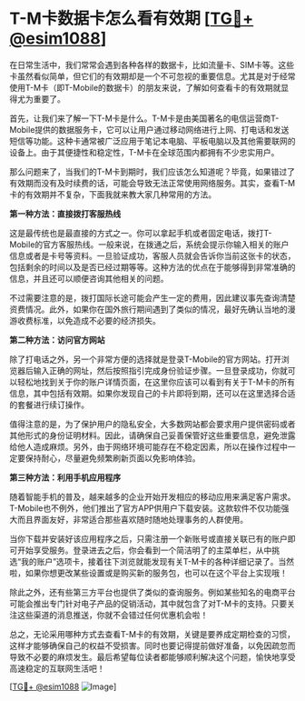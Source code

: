 # T-M卡数据卡怎么看有效期 [[TG💪+ @esim1088](https://t.me/s/esim1088)]

在日常生活中，我们常常会遇到各种各样的数据卡，比如流量卡、SIM卡等。这些卡虽然看似简单，但它们的有效期却是一个不可忽视的重要信息。尤其是对于经常使用T-M卡（即T-Mobile的数据卡）的朋友来说，了解如何查看卡的有效期就显得尤为重要了。

首先，让我们来了解一下T-M卡是什么。T-M卡是由美国著名的电信运营商T-Mobile提供的数据服务卡，它可以让用户通过移动网络进行上网、打电话和发送短信等功能。这种卡通常被广泛应用于笔记本电脑、平板电脑以及其他需要联网的设备上。由于其便捷性和稳定性，T-M卡在全球范围内都拥有不少忠实用户。

那么问题来了，当我们的T-M卡到期时，我们应该怎么知道呢？毕竟，如果错过了有效期而没有及时续费的话，可能会导致无法正常使用网络服务。其实，查看T-M卡的有效期并不复杂，下面我就来教大家几种常用的方法。

**第一种方法：直接拨打客服热线**

这是最传统也是最直接的方式之一。你可以拿起手机或者固定电话，拨打T-Mobile的官方客服热线。一般来说，在拨通之后，系统会提示你输入相关的账户信息或者是卡号等资料。一旦验证成功，客服人员就会告诉你当前这张卡的状态，包括剩余的时间以及是否已经过期等等。这种方法的优点在于能够得到非常准确的信息，并且还可以顺便咨询其他相关的问题。

不过需要注意的是，拨打国际长途可能会产生一定的费用，因此建议事先查询清楚资费情况。此外，如果你在国外旅行期间遇到了类似的情况，最好先确认当地的漫游收费标准，以免造成不必要的经济损失。

**第二种方法：访问官方网站**

除了打电话之外，另一个非常方便的选择就是登录T-Mobile的官方网站。打开浏览器后输入正确的网址，然后按照指引完成身份验证步骤。一旦登录成功，你就可以轻松地找到关于你的账户详情页面，在这里你应该可以看到有关于T-M卡的所有信息，其中包括有效期。如果你发现自己的卡片即将到期，还可以在这里选择合适的套餐进行续订操作。

值得注意的是，为了保护用户的隐私安全，大多数网站都会要求用户提供密码或者其他形式的身份证明材料。因此，请确保自己妥善保管好这些重要信息，避免泄露给他人造成麻烦。另外，由于网络环境可能存在不稳定因素，所以在操作过程中一定要保持耐心，尽量避免频繁刷新页面以免影响体验。

**第三种方法：利用手机应用程序**

随着智能手机的普及，越来越多的企业开始开发相应的移动应用来满足客户需求。T-Mobile也不例外，他们推出了官方APP供用户下载安装。这款软件不仅功能强大而且界面友好，非常适合那些喜欢随时随地处理事务的人群使用。

当你下载并安装好该应用程序之后，只需注册一个新账号或直接关联已有的账户即可开始享受服务。登录进去之后，你会看到一个简洁明了的主菜单栏，从中挑选“我的账户”选项卡，接着往下浏览就能发现有关T-M卡的各种详细记录了。当然啦，如果你想更改某些设置或是购买新的服务包，也可以在这个平台上实现哦！

除此之外，还有些第三方平台也提供了类似的查询服务。例如某些知名的电商平台可能会推出专门针对电子产品的促销活动，其中就包含了对T-M卡的支持。只要关注这些渠道的消息推送，你就不会错过任何优惠机会啦！

总之，无论采用哪种方式去查看T-M卡的有效期，关键是要养成定期检查的习惯，这样才能够确保自己的权益不受损害。同时也要记得提前做好准备，以免因疏忽而导致不必要的麻烦发生。最后希望每位读者都能够顺利解决这个问题，愉快地享受高速稳定的互联网生活吧！

[[TG💪+ @esim1088](https://t.me/s/esim1088) ![Image](https://i.postimg.cc/4NQfJmqS/Snipaste-2025-05-13-00-14-12.png)]